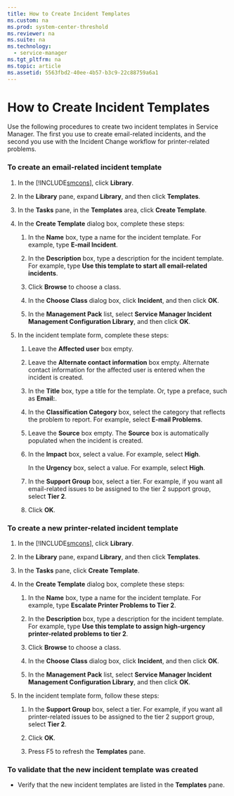 ```yaml
---
title: How to Create Incident Templates
ms.custom: na
ms.prod: system-center-threshold
ms.reviewer: na
ms.suite: na
ms.technology: 
  - service-manager
ms.tgt_pltfrm: na
ms.topic: article
ms.assetid: 5563fbd2-40ee-4b57-b3c9-22c88759a6a1
---
```

# How to Create Incident Templates
Use the following procedures to create two incident templates in Service Manager. The first you use to create email\-related incidents, and the second you use with the Incident Change workflow for printer\-related problems.

### To create an email\-related incident template

1.  In the [!INCLUDE[smcons](../Token/smcons_md.md)], click **Library**.

2.  In the **Library** pane, expand **Library**, and then click **Templates**.

3.  In the **Tasks** pane, in the **Templates** area, click **Create Template**.

4.  In the **Create Template** dialog box, complete these steps:

    1.  In the **Name** box, type a name for the incident template. For example, type **E\-mail Incident**.

    2.  In the **Description** box, type a description for the incident template. For example, type **Use this template to start all email\-related incidents**.

    3.  Click **Browse** to choose a class.

    4.  In the **Choose Class** dialog box, click **Incident**, and then click **OK**.

    5.  In the **Management Pack** list, select **Service Manager Incident Management Configuration Library**, and then click **OK**.

5.  In the incident template form, complete these steps:

    1.  Leave the **Affected user** box empty.

    2.  Leave the **Alternate contact information** box empty. Alternate contact information for the affected user is entered when the incident is created.

    3.  In the **Title** box, type a title for the template. Or, type a preface, such as **Email:**.

    4.  In the **Classification Category** box, select the category that reflects the problem to report. For example, select **E\-mail Problems**.

    5.  Leave the **Source** box empty. The **Source** box is automatically populated when the incident is created.

    6.  In the **Impact** box, select a value. For example, select **High**.

        In the **Urgency** box, select a value. For example, select **High**.

    7.  In the **Support Group** box, select a tier. For example, if you want all email\-related issues to be assigned to the tier 2 support group, select **Tier 2**.

    8.  Click **OK**.

### To create a new printer\-related incident template

1.  In the [!INCLUDE[smcons](../Token/smcons_md.md)], click **Library**.

2.  In the **Library** pane, expand **Library**, and then click **Templates**.

3.  In the **Tasks** pane, click **Create Template**.

4.  In the **Create Template** dialog box, complete these steps:

    1.  In the **Name** box, type a name for the incident template. For example, type **Escalate Printer Problems to Tier 2**.

    2.  In the **Description** box, type a description for the incident template. For example, type **Use this template to assign high\-urgency printer\-related problems to tier 2**.

    3.  Click **Browse** to choose a class.

    4.  In the **Choose Class** dialog box, click **Incident**, and then click **OK**.

    5.  In the **Management Pack** list, select **Service Manager Incident Management Configuration Library**, and then click **OK**.

5.  In the incident template form, follow these steps:

    1.  In the **Support Group** box, select a tier. For example, if you want all printer\-related issues to be assigned to the tier 2 support group, select **Tier 2**.

    2.  Click **OK**.

    3.  Press F5 to refresh the **Templates** pane.

### To validate that the new incident template was created

-   Verify that the new incident templates are listed in the **Templates** pane.

